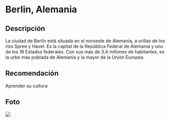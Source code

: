 # Berlin, Alemania

## Descripción
La ciudad de Berlín está situada en el noroeste de Alemania, a orillas de los ríos Spree y Havel. Es la capital de la República Federal de Alemania y uno de los 16 Estados federales. Con sus más de 3,4 millones de habitantes, es la urbe más poblada de Alemania y la mayor de la Unión Europea.

## Recomendación
Aprender su cultura

## Foto
![](https://encrypted-tbn0.gstatic.com/images?q=tbn:ANd9GcSMFcmwAuZxacL-VhVRJQgnI-DzgBKfHhb2n1urw2DuOw&s)

